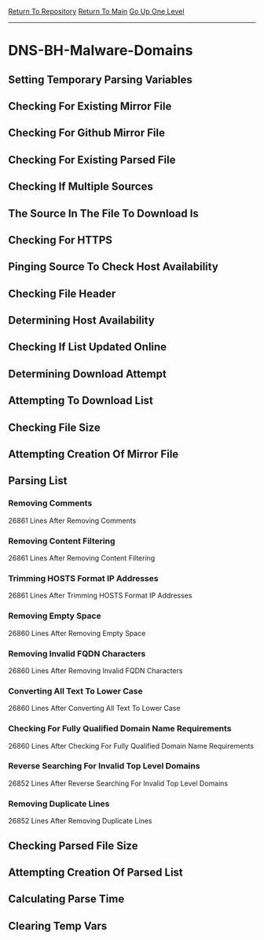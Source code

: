 [Return To Repository](https://github.com/deathbybandaid/piholeparser/)
[Return To Main](https://github.com/deathbybandaid/piholeparser/blob/master/RecentRunLogs/Mainlog.md)
[Go Up One Level](https://github.com/deathbybandaid/piholeparser/blob/master/RecentRunLogs/TopLevelScripts/30-Processing-External-Blacklists.md)
____________________________________
# DNS-BH-Malware-Domains
## Setting Temporary Parsing Variables
## Checking For Existing Mirror File
## Checking For Github Mirror File
## Checking For Existing Parsed File
## Checking If Multiple Sources
## The Source In The File To Download Is
## Checking For HTTPS
## Pinging Source To Check Host Availability
## Checking File Header
## Determining Host Availability
## Checking If List Updated Online
## Determining Download Attempt
## Attempting To Download List
## Checking File Size
## Attempting Creation Of Mirror File
## Parsing List
### Removing Comments
26861 Lines After Removing Comments
### Removing Content Filtering
26861 Lines After Removing Content Filtering
### Trimming HOSTS Format IP Addresses
26861 Lines After Trimming HOSTS Format IP Addresses
### Removing Empty Space
26860 Lines After Removing Empty Space
### Removing Invalid FQDN Characters
26860 Lines After Removing Invalid FQDN Characters
### Converting All Text To Lower Case
26860 Lines After Converting All Text To Lower Case
### Checking For Fully Qualified Domain Name Requirements
26860 Lines After Checking For Fully Qualified Domain Name Requirements
### Reverse Searching For Invalid Top Level Domains
26852 Lines After Reverse Searching For Invalid Top Level Domains
### Removing Duplicate Lines
26852 Lines After Removing Duplicate Lines
## Checking Parsed File Size
## Attempting Creation Of Parsed List
## Calculating Parse Time
## Clearing Temp Vars

